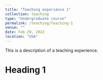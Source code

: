 ```yaml
---
title: "Teaching experience 1"
collection: teaching
type: "Undergraduate course"
permalink: /teaching/teaching-1
venue: ""
date: Feb 29, 2022
location: "USA"
---
```


This is a description of a teaching experience. 

Heading 1
======


